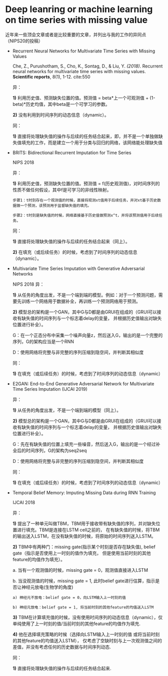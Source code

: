 # Deep leanring or machine learning on time series with missing value

近年来一些顶会文章或者是比较重要的文章，并列出与我的工作的异同点（NIPS20的投稿）

+ Recurrent Neural Networks for Multivariate Time Series with Missing Values

  Che, Z., Purushotham, S., Cho, K., Sontag, D., & Liu, Y. *(2018)*. 
  Recurrent neural networks for multivariate time series with missing values. **Scientific reports**, 8(1), 1-12. cite:550
  
  异：
  
  **1)** 利用历史值、预测缺失位置的值。预测值 = beta\*上一个可观测值 + (1-beta)\*历史均值，其中beta是一个可学习的参数。
  
  **2)** 没有利用到时间序列的动态信息（dynamic）。

  同：
  
  **1)** 直接将处理缺失值的操作与后续的任务结合起来，即，并不是一个单独做缺失值填充的工作，而是建立一个用于分类与回归的网络，该网络能处理缺失值

+ BRITS: Bidirectional Recurrent Imputation for Time Series 

  NIPS 2018
  
  异：
  
  **1)** 利用历史值，预测缺失位置的值。预测值 = f(历史观测值)，对时间序列的性质不做任何假设，其中f是可学习的非线性映射。
  
      步骤1：t时刻存在一个观测值的时候，直接将观测xt值用于后续任务，并对xt基于历史数据做一个预测，该预测用于监督缺失值的填充。
      
      步骤2：t时刻是缺失值的时候，网络直接基于历史值做预测x^t，并将该预测值用于后续任务。

  同：
  
  **1)** 直接将处理缺失值的操作与后续的任务结合起来（同上）。
  
  **2)** 在填充（或后续任务）的时候，考虑到了时间序列的动态信息（dynamic）。
  
+ Multivariate Time Series Imputation with Generative Adversarial Networks 
  
  NIPS 2018
  异：
  
  **1)** 从任务的角度出发，不是一个端到端的模型。例如：对于一个预测问题，需要先训练一个网络用于数据补全，再训练一个预测网络用于预测。
  
  **2)** 模型总的架构是一个GAN，其中G与D都是由GRUI在组成的（GRUI可以接收有缺失值的时间序列与一个标志着delay的变量，
  并根据历史值输出对缺失位置进行补全）。
  
  
    G：在一个正态分布中采集一个噪声向量z，然后送入G，输出的是一个完整的序列，G的架构应当是一个RNN

    D：使用网络将完整与非完整的序列压缩到隐空间，并判断其相似度

  同：
  
  **1)** 在填充（或后续任务）的时候，考虑到了时间序列的动态信息（dynamic）


+ E2GAN: End-to-End Generative Adversarial Network for Multivariate Time Series Imputation (IJCAI 2019)

  异：
  
  **1)** 从任务的角度出发，不是一个端到端的模型（同上）。
  
  **2)** 模型总的架构是一个GAN，其中G与D都是由GRUI在组成的（GRUI可以接收有缺失值的时间序列与一个标志着delay的变量，
  并根据历史值输出对缺失位置进行补全）。
  
    G：先在有缺失值的位置上填充一些噪音，然后送入G，输出的是一个经过补全后的时间序列，G的架构为seq2seq
    
    D：使用网络将完整与非完整的序列压缩到隐空间，并判断其相似度

  同：
  
  **1)** 在填充（或后续任务）的时候，考虑到了时间序列的动态信息（dynamic）
  
+ Temporal Belief Memory: Imputing Missing Data during RNN Training 
  
  IJCAI 2018
  
  异：
  
  **1)** 提出了一种单元叫做TBM，TBM用于接收带有缺失值的序列，并对缺失位置进行填充。TBM是连接在LSTM cell之前的，
  在有缺失值的时候，将TBM的输出送入LSTM，在没有缺失值的时候，将原始的时间序列送入LSTM。
  
  **2)** TBM中有两种门：missing gate(指示某个时刻是否存在缺失值), belief gate（指示是否使用上一时刻的值作为填充，
  但是使用当前时刻的其他feature的均值作为填充）。
  
    a. 当有一个观测值的时候，missing gate = 0，观测值直接进入LSTM
    
    b. 当没观测值的时候，missing gate = 1, 此时belief gate进行估算，指示是否让神经元放电(生物学的角度)
    
      a) 神经元不放电：belief gate = 0，向LSTM输入上一时刻的值
      
      b) 神经元放电：belief gate = 1, 将当前时刻的其他feature的均值送入LSTM
      
  **3)** TBM在计算填充值的时候，没有使用时间序列的动态信息（dynamic），仅单纯使用了上一时刻的值/当前时刻的其他feature的均值作为填充.
  
  **4)** 他在选择填充策略的时候（选择向LSTM输入上一时刻的值 或将当前时刻的其他feature的均值送入LSTM），
  仅考虑了空缺时刻与上一次观测值之间的差值，并没有考虑任何的历史数据与时间序列动态.

  同：
  
  **1)** 直接将处理缺失值的操作与后续的任务结合起来.



